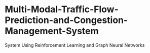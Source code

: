 # Multi-Modal-Traffic-Flow-Prediction-and-Congestion-Management-System
System Using Reinforcement Learning and Graph Neural Networks

